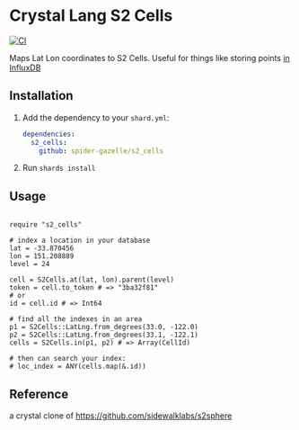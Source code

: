 # Crystal Lang S2 Cells

[![CI](https://github.com/spider-gazelle/s2_cells/actions/workflows/ci.yml/badge.svg)](https://github.com/spider-gazelle/s2_cells/actions/workflows/ci.yml)

Maps Lat Lon coordinates to S2 Cells.
Useful for things like storing points [in InfluxDB](https://docs.influxdata.com/influxdb/v2.0/reference/flux/stdlib/experimental/geo/#geo-schema-requirements)

## Installation

1. Add the dependency to your `shard.yml`:

   ```yaml
   dependencies:
     s2_cells:
       github: spider-gazelle/s2_cells
   ```

2. Run `shards install`


## Usage

```crystal

require "s2_cells"

# index a location in your database
lat = -33.870456
lon = 151.208889
level = 24

cell = S2Cells.at(lat, lon).parent(level)
token = cell.to_token # => "3ba32f81"
# or
id = cell.id # => Int64

# find all the indexes in an area
p1 = S2Cells::LatLng.from_degrees(33.0, -122.0)
p2 = S2Cells::LatLng.from_degrees(33.1, -122.1)
cells = S2Cells.in(p1, p2) # => Array(CellId)

# then can search your index:
# loc_index = ANY(cells.map(&.id))
```

## Reference

a crystal clone of https://github.com/sidewalklabs/s2sphere
